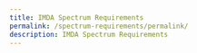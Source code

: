 ```yaml
---
title: IMDA Spectrum Requirements
permalink: /spectrum-requirements/permalink/
description: IMDA Spectrum Requirements
---
```

